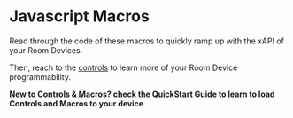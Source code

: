 # Javascript Macros

Read through the code of these macros to quickly ramp up with the xAPI of your Room Devices.

Then, reach to the [controls](../controls) to learn more of your Room Device programmability.

**New to Controls & Macros? check the [QuickStart Guide](../QuickStart.md) to learn to load Controls and Macros to your device**

